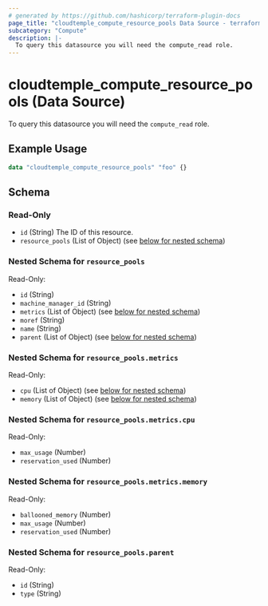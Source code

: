 ```yaml
---
# generated by https://github.com/hashicorp/terraform-plugin-docs
page_title: "cloudtemple_compute_resource_pools Data Source - terraform-provider-cloudtemple"
subcategory: "Compute"
description: |-
  To query this datasource you will need the compute_read role.
---
```


# cloudtemple_compute_resource_pools (Data Source)

To query this datasource you will need the `compute_read` role.

## Example Usage

```terraform
data "cloudtemple_compute_resource_pools" "foo" {}
```

<!-- schema generated by tfplugindocs -->
## Schema

### Read-Only

- `id` (String) The ID of this resource.
- `resource_pools` (List of Object) (see [below for nested schema](#nestedatt--resource_pools))

<a id="nestedatt--resource_pools"></a>
### Nested Schema for `resource_pools`

Read-Only:

- `id` (String)
- `machine_manager_id` (String)
- `metrics` (List of Object) (see [below for nested schema](#nestedobjatt--resource_pools--metrics))
- `moref` (String)
- `name` (String)
- `parent` (List of Object) (see [below for nested schema](#nestedobjatt--resource_pools--parent))

<a id="nestedobjatt--resource_pools--metrics"></a>
### Nested Schema for `resource_pools.metrics`

Read-Only:

- `cpu` (List of Object) (see [below for nested schema](#nestedobjatt--resource_pools--metrics--cpu))
- `memory` (List of Object) (see [below for nested schema](#nestedobjatt--resource_pools--metrics--memory))

<a id="nestedobjatt--resource_pools--metrics--cpu"></a>
### Nested Schema for `resource_pools.metrics.cpu`

Read-Only:

- `max_usage` (Number)
- `reservation_used` (Number)


<a id="nestedobjatt--resource_pools--metrics--memory"></a>
### Nested Schema for `resource_pools.metrics.memory`

Read-Only:

- `ballooned_memory` (Number)
- `max_usage` (Number)
- `reservation_used` (Number)



<a id="nestedobjatt--resource_pools--parent"></a>
### Nested Schema for `resource_pools.parent`

Read-Only:

- `id` (String)
- `type` (String)


